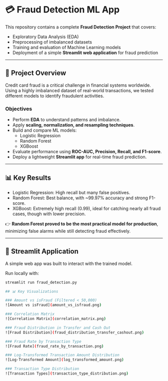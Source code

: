 # 💳 Fraud Detection ML App

This repository contains a complete **Fraud Detection Project** that covers:
- Exploratory Data Analysis (EDA)
- Preprocessing of imbalanced datasets
- Training and evaluation of Machine Learning models
- Deployment of a simple **Streamlit web application** for fraud prediction

---

## 📌 Project Overview
Credit card fraud is a critical challenge in financial systems worldwide.  
Using a highly imbalanced dataset of real-world transactions, we tested different models to identify fraudulent activities.

### Objectives
- Perform **EDA** to understand patterns and imbalance.
- Apply **scaling, normalization, and resampling techniques**.
- Build and compare ML models:
  - Logistic Regression
  - Random Forest
  - XGBoost
- Evaluate performance using **ROC-AUC, Precision, Recall, and F1-score**.
- Deploy a lightweight **Streamlit app** for real-time fraud prediction.

---

## 📊 Key Results
- Logistic Regression: High recall but many false positives.
- Random Forest: Best balance, with ~99.97% accuracy and strong F1-score.
- XGBoost: Extremely high recall (0.99), ideal for catching nearly all fraud cases, though with lower precision.

👉 **Random Forest proved to be the most practical model for production**, minimizing false alarms while still detecting fraud effectively.

---

## 🚀 Streamlit Application
A simple web app was built to interact with the trained model.

Run locally with:
```bash
streamlit run fraud_detection.py

## 📊 Key Visualizations

### Amount vs isFraud (Filtered < 50,000)
![Amount vs isFraud](amount_vs_isfraud.png)

### Correlation Matrix
![Correlation Matrix](correlation_matrix.png)

### Fraud Distribution in Transfer and Cash Out
![Fraud Distribution](fraud_distribution_transfer_cashout.png)

### Fraud Rate by Transaction Type
![Fraud Rate](fraud_rate_by_transaction.png)

### Log-Transformed Transaction Amount Distribution
![Log-Transformed Amount](log_transformed_amount.png)

### Transaction Type Distribution
![Transaction Types](transaction_type_distribution.png)

